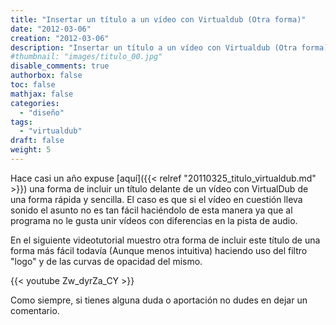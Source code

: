 ```yaml
---
title: "Insertar un título a un vídeo con Virtualdub (Otra forma)"
date: "2012-03-06"
creation: "2012-03-06"
description: "Insertar un título a un vídeo con Virtualdub (Otra forma)"
#thumbnail: "images/titulo_00.jpg"
disable_comments: true
authorbox: false
toc: false
mathjax: false
categories:
  - "diseño"
tags:
  - "virtualdub"
draft: false
weight: 5
---
```

Hace casi un año expuse [aquí]({{< relref "20110325_titulo_virtualdub.md" >}}) una forma de incluir un título delante de un vídeo con VirtualDub de una forma rápida y sencilla. El caso es que si el vídeo en cuestión lleva sonido el asunto no es tan fácil haciéndolo de esta manera ya que al programa no le gusta unir vídeos con diferencias en la pista de audio.

En el siguiente videotutorial muestro otra forma de incluir este título de una forma más fácil todavía (Aunque menos intuitiva) haciendo uso del filtro "logo" y de las curvas de opacidad del mismo.

{{< youtube Zw_dyrZa_CY >}}

Como siempre, si tienes alguna duda o aportación no dudes en dejar un comentario.